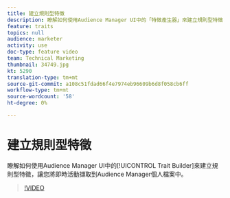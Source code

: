 ```yaml
---
title: 建立規則型特徵
description: 瞭解如何使用Audience Manager UI中的「特徵產生器」來建立規則型特徵，讓您將即時活動擷取到Audience Manager個人檔案中。
feature: traits
topics: null
audience: marketer
activity: use
doc-type: feature video
team: Technical Marketing
thumbnail: 34749.jpg
kt: 5290
translation-type: tm+mt
source-git-commit: a108c51fdad66f4e7974eb96609b6d8f058cb6ff
workflow-type: tm+mt
source-wordcount: '58'
ht-degree: 0%

---
```



# 建立規則型特徵

瞭解如何使用Audience Manager UI中的[!UICONTROL Trait Builder]來建立規則型特徵，讓您將即時活動擷取到Audience Manager個人檔案中。

>[!VIDEO](https://video.tv.adobe.com/v/34749/?quality=12&learn=on)
